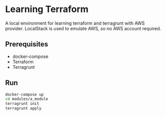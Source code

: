 # Learning Terraform

A local environment for learning terraform and terragrunt with AWS provider.
LocalStack is used to emulate AWS, so no AWS account required.

## Prerequisites

* docker-compose
* Terraform
* Terragrunt

## Run

``` sh
docker-compose up
cd modules/a_module
terragrunt init
terragrunt apply
```
